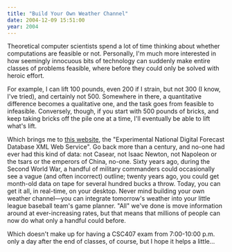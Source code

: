 ```yaml
---
title: "Build Your Own Weather Channel"
date: 2004-12-09 15:51:00
year: 2004
---
```

<p>Theoretical computer scientists spend a lot of time thinking about whether computations are feasible or not.  Personally, I'm much more interested in how seemingly innocuous bits of technology can suddenly make entire classes of problems feasible, where before they could only be solved with heroic effort.</p>

<p>For example, I can lift 100 pounds, even 200 if I strain, but not 300 (I know, I've tried), and certainly not 500.  Somewhere in there, a quantitative difference becomes a qualitative one, and the task goes from feasible to infeasible.  Conversely, though, if you start with 500 pounds of bricks, and keep taking bricks off the pile one at a time, I'll eventually be able to lift what's lift.</p>

<p>Which brings me to <a href="http://www.nws.noaa.gov/forecasts/xml/">this website</a>, the "Experimental National Digital Forecast Database XML Web Service".  Go back more than a century, and no-one had ever had this kind of data: not Casear, not Isaac Newton, not Napoleon or the tsars or the emperors of China, no-one.  Sixty years ago, during the Second World War, a handful of military commanders could occasionally see a vague (and often incorrect) outline; twenty years ago, you could get month-old data on tape for several hundred bucks a throw.  Today, you can get it all, in real-time, on your desktop.  Never mind building your own weather channel—you can integrate tomorrow's weather into your little league baseball team's game planner.  "All" we've done is move information around at ever-increasing rates, but that means that millions of people can now do what only a handful could before.</p>

<p>Which doesn't make up for having a CSC407 exam from 7:00-10:00 p.m. only a day after the end of classes, of course, but I hope it helps a little...</p>
